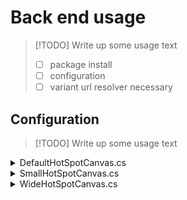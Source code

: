 # Back end usage

> [!TODO]
> Write up some usage text
>
> - [ ] package install
> - [ ] configuration
> - [ ] variant url resolver necessary

## Configuration

> [!TODO]
> Write up some usage text

<!-- markdownlint-disable MD033 -->
<details>
  <summary>DefaultHotSpotCanvas.cs</summary>

```cs
using ExampleSite.Entities.Catalog;
using ExampleSite.Entities.Pages;

using EPiServer.Shell.ObjectEditing.EditorDescriptors;

using EpiUiExtensions.HotSpotCanvas.CmsComponent.Definitions;
using EpiUiExtensions.HotSpotCanvas.CmsComponent.Models;

using JetBrains.Annotations;

namespace ExampleSite.EditorDescriptors.HotSpotCanvas
{
    /// <summary>
    /// TODO Description
    /// </summary>
    [EditorDescriptorRegistration(TargetType = typeof(HotSpotCanvasModel), EditorDescriptorBehavior = EditorDescriptorBehavior.OverrideDefault)]
    [UsedImplicitly]
    public class DefaultHotSpotCanvas : HotSpotEditorDescriptor
    {
        /// <inheritdoc cref="HotSpotEditorDescriptor"/>
        protected override IHotSpotEditorConfigurationBuilder Configure(IHotSpotEditorConfigurationBuilder builder)
        {
            return base.Configure(builder)
                .UsePageTypes(typeof(PageContentBase))
                .UseCatalogTypes(typeof(ProductBase), typeof(VariationBase));
        }
    }
}
```

</details>

<!-- markdownlint-disable MD033 -->
<details>
  <summary>SmallHotSpotCanvas.cs</summary>

```cs
using EpiUiExtensions.HotSpotCanvas.CmsComponent.Definitions;

namespace ExampleSite.EditorDescriptors.HotSpotCanvas
{
    /// <summary>
    /// TODO Description
    /// </summary>
    public sealed class SmallHotSpotCanvas : DefaultHotSpotCanvas
    {
        /// <inheritdoc cref="HotSpotEditorDescriptor"/>
        protected override IHotSpotEditorConfigurationBuilder Configure(IHotSpotEditorConfigurationBuilder builder)
        {
            return base.Configure(builder)
                .UseDimensions(200, 100)
                // Only allow 3 because of size
                .UseMaximumHotSpots(3)
                .UseNoCatalogTypes();
        }
    }
}
```

</details>

<!-- markdownlint-disable MD033 -->
<details>
  <summary>WideHotSpotCanvas.cs</summary>

```cs
using EpiUiExtensions.HotSpotCanvas.CmsComponent.Definitions;

namespace ExampleSite.EditorDescriptors.HotSpotCanvas
{
    /// <summary>
    /// TODO Description
    /// </summary>
    public sealed class WideHotSpotCanvas : DefaultHotSpotCanvas
    {
        /// <inheritdoc cref="HotSpotEditorDescriptor"/>
        protected override IHotSpotEditorConfigurationBuilder Configure(IHotSpotEditorConfigurationBuilder builder)
        {
            return base.Configure(builder)
                .UseDimensions(800, 200);
        }
    }
}
```

</details>